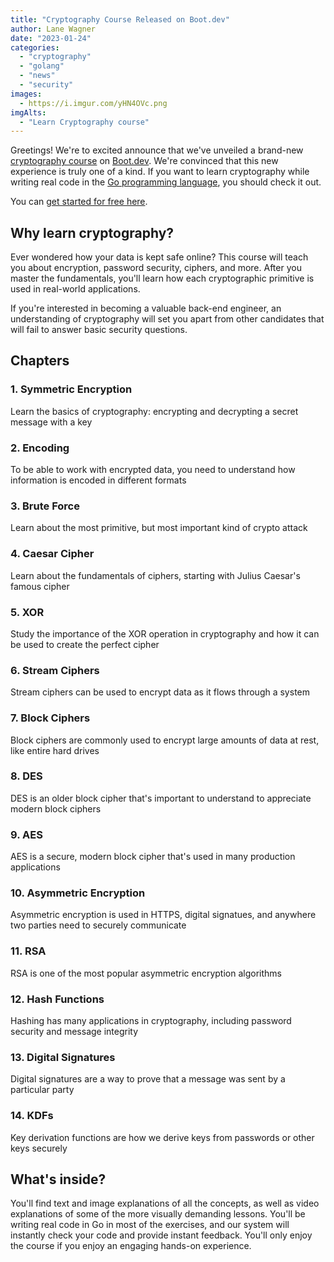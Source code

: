 ```yaml
---
title: "Cryptography Course Released on Boot.dev"
author: Lane Wagner
date: "2023-01-24"
categories: 
  - "cryptography"
  - "golang"
  - "news"
  - "security"
images: 
  - https://i.imgur.com/yHN4OVc.png
imgAlts:
  - "Learn Cryptography course"
---
```


Greetings! We're to excited announce that we've unveiled a brand-new [cryptography course](https://boot.dev/learn/learn-cryptography) on [Boot.dev](https://boot.dev). We're convinced that this new experience is truly one of a kind. If you want to learn cryptography while writing real code in the [Go programming language](https://boot.dev/learn/learn-golang), you should check it out.

You can [get started for free here](https://boot.dev/learn/learn-cryptography).

## Why learn cryptography?

Ever wondered how your data is kept safe online? This course will teach you about encryption, password security, ciphers, and more. After you master the fundamentals, you'll learn how each cryptographic primitive is used in real-world applications.

If you're interested in becoming a valuable back-end engineer, an understanding of cryptography will set you apart from other candidates that will fail to answer basic security questions.

## Chapters

### 1. Symmetric Encryption

Learn the basics of cryptography: encrypting and decrypting a secret message with a key

### 2. Encoding

To be able to work with encrypted data, you need to understand how information is encoded in different formats

### 3. Brute Force

Learn about the most primitive, but most important kind of crypto attack

### 4. Caesar Cipher

Learn about the fundamentals of ciphers, starting with Julius Caesar's famous cipher

### 5. XOR

Study the importance of the XOR operation in cryptography and how it can be used to create the perfect cipher

### 6. Stream Ciphers

Stream ciphers can be used to encrypt data as it flows through a system

### 7. Block Ciphers

Block ciphers are commonly used to encrypt large amounts of data at rest, like entire hard drives

### 8. DES

DES is an older block cipher that's important to understand to appreciate modern block ciphers

### 9. AES

AES is a secure, modern block cipher that's used in many production applications

### 10. Asymmetric Encryption

Asymmetric encryption is used in HTTPS, digital signatues, and anywhere two parties need to securely communicate

### 11. RSA

RSA is one of the most popular asymmetric encryption algorithms

### 12. Hash Functions

Hashing has many applications in cryptography, including password security and message integrity

### 13. Digital Signatures

Digital signatures are a way to prove that a message was sent by a particular party

### 14. KDFs

Key derivation functions are how we derive keys from passwords or other keys securely

## What's inside?

You'll find text and image explanations of all the concepts, as well as video explanations of some of the more visually demanding lessons. You'll be writing real code in Go in most of the exercises, and our system will instantly check your code and provide instant feedback. You'll only enjoy the course if you enjoy an engaging hands-on experience.

